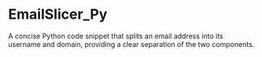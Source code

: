 # EmailSlicer_Py
 A concise Python code snippet that splits an email address into its username and domain, providing a clear separation of the two components.
